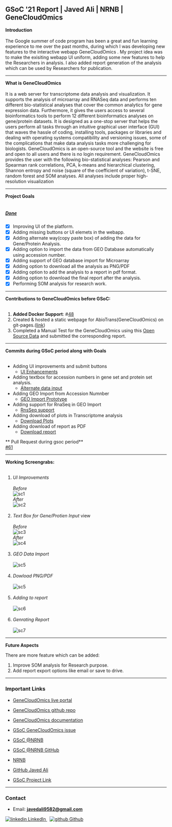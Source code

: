 ## GSoC '21 Report | Javed Ali | NRNB | GeneCloudOmics
**Introduction**<br><br>
The Google summer of code program has been a great and fun learning experience to me over the past months, 
during which I was developing new features to the interactive webapp GeneCloudOmics . 
My project idea was to make the exisiting webapp UI uniform, adding some new features to help the Researchers in analysis. I also
added report generation of the analysis which can be used by Researchers for publication.<br>

---
**What is GeneCloudOmics**<br><br>
It is a web server for transcriptome data analysis and visualization. It supports the analysis of microarray and RNASeq data and performs ten different bio-statistical analyses that cover the common analytics for gene expression data. 
Furthermore, it gives the users access to several bioinformatics tools to perform 12 different bioinformatics analyses on gene/protein datasets.
It is designed as a one-stop server that helps the users perform all tasks through an intuitive graphical user interface (GUI) that waves the hassle of coding, installing tools, packages or libraries and dealing with operating systems compatibility and versioning issues, some of the complications that make data analysis tasks more challenging for biologists. 
GeneCloudOmics is an open-source tool and the website is free and open to all users and there is no login requirement.
GeneCloudOmics provides the user with the following bio-statistical analyses: Pearson and Spearman rank correlations, PCA, k-means and hierarchical clustering, Shannon entropy and noise (square of the coefficient of variation), t-SNE, random forest and SOM analyses.
All analyses include proper high-resolution visualization

---
**Project Goals**<br><br>
##### <u> Done </u>
- [x] Improving UI of the platform.
- [x] Adding missing buttons or UI elemets in the webapp.
- [x] Adding alternate way(copy paste box) of adding the data for Gene/Protein Analysis.
- [x] Adding option to import the data from GEO Database automatically using accession number.
- [x] Adding support of GEO database import for Microarray
- [x] Adding option to download all the analysis as PNG/PDF
- [x] Adding option to add the analysis to a report in pdf format.
- [x] Adding option to download the final report after the analysis.
- [x] Performing SOM analysis for research work.

---
**Contributions to GeneCloudOmics before GSoC:**<br><br>
1. **Added Docker Support**:  #[48](https://github.com/buithuytien/GeneCloudOmics/issues/48)
2. Created & hosted a static webpage for AbioTrans(GeneCloudOmics) on git-pages.([link](https://danijak.github.io/AbioTrans_Docs/))
3. Completed a Manual Test for the GeneCloudOmics using this [Open Source Data]( https://www.ncbi.nlm.nih.gov/geo/query/acc.cgi?acc=GSE54695 ) and submitted the corresponding report.

---
**Commits during GSoC period along with Goals**<br><br>
* Adding UI improvements and submit buttons
    * [UI Enhancements](https://github.com/danijak/GeneCloudOmics/commit/8414bbbef5324296d5f5e68aab79369301ce7f3a)
* Adding textbox for accession numbers in gene set and protein set analysis.
    * [Alternate data input](https://github.com/danijak/GeneCloudOmics/commit/12a01c0b3250a425bdeba4306fc9fb1324345c3f)
* Adding GEO Import from Accession Numnber
    * [GEO Import Prototype](https://github.com/danijak/GeneCloudOmics/commit/12a01c0b3250a425bdeba4306fc9fb1324345c3f)
* Adding support for RnaSeq in GEO Import
    * [RnsSeq support](https://github.com/danijak/GeneCloudOmics/commit/6b4c7e504639221c523addbae1b7973f81381c90)
* Adding download of plots in Transcriptome analysis
    * [Download Plots](https://github.com/danijak/GeneCloudOmics/commit/89e7c596dbc4a8f0a65b9226ba073517aa7aff6a)
* Adding download of report as PDF
    * [Download report](https://github.com/danijak/GeneCloudOmics/commit/47357e2d3e0e75c7f72701c44ed850bb06c03339)
 
** Pull Request during gsoc period**<br>
[#61](https://github.com/buithuytien/GeneCloudOmics/pull/61)
    
---
    
**Working Screengrabs:**<br><br>
1. *UI Improvements*<br><br>
 *Before*<br>
 ![sc1](https://user-images.githubusercontent.com/20498499/130141976-beef118d-9539-439a-ac38-cfb530fcb3a1.png)<br>
 *After*<br>
 ![sc2](https://user-images.githubusercontent.com/20498499/130142142-6a1be171-e4e0-422b-ae15-e441a609f400.png)<br><br>
2. *Text Box for Gene/Protien Input* view<br><br>
 *Before*<br>
 ![sc3](https://user-images.githubusercontent.com/20498499/130142468-77e0727f-68fc-438f-b656-06ab80c51e87.png)<br>
 *After*<br>
 ![sc4](https://user-images.githubusercontent.com/20498499/130142556-6a480686-0aa7-40ef-a756-bfc2cb8f8cf7.png)<br><br>
3. *GEO Data Import*<br><br>
 ![sc5](https://user-images.githubusercontent.com/20498499/130142759-9f3d8bbb-f995-4b49-8caa-c3f6b8028c58.png)<br><br>
4. *Dowload PNG/PDF*<br><br>
 ![sc5](https://user-images.githubusercontent.com/20498499/130143097-9046c79e-f895-49da-99e4-56d18e408a36.png)<br><br>
5. *Adding to report*<br><br>
 ![sc6](https://user-images.githubusercontent.com/20498499/130143179-0f880065-281a-4669-b418-267a6e6723ae.png)<br><br>
6. *Genrating Report*<br><br>
 ![sc7](https://user-images.githubusercontent.com/20498499/130273031-0d516579-526b-41ad-b2cc-4f8595c2d3fb.png)
 
---
**Future Aspects**

There are more feature which can be added:  
1. Improve SOM analysis for Research purpose.
2. Add report export options like email or save to drive.


---

### Important Links

- [GeneCloudOmics live portal](http://combio-sifbi.org/GeneCloudOmics/)
- [GeneCloudOmics github repo](https://github.com/buithuytien/GeneCloudOmics)
- [GeneCloudOmics documentation](https://github.com/buithuytien/GeneCloudOmics/blob/master/ABioTrans_UserManual_20190725.pdf)

- [GSoC GeneCloudOmics issue](https://github.com/buithuytien/GeneCloudOmics/issues)
- [GSoC @NRNB](https://nrnb.org/gsoc.html)
- [GSoC @NRNB GitHub](https://github.com/nrnb/GoogleSummerOfCode)
- [NRNB](https://nrnb.org/)

- [GitHub Javed Ali](https://github.com/danijak)
- [GSoC Project Link](https://summerofcode.withgoogle.com/dashboard/project/6244219309522944/overview/)


---

### Contact

- Email: 
**javedali9582@gmail.com**
<p>
<a href="https://www.linkedin.com/in/javed-ali-8aaa45147/" rel="nofollow noreferrer">
  <img src="https://i.stack.imgur.com/gVE0j.png" alt="linkedin"> LinkedIn
</a> &nbsp; 
<a href="https://github.com/danijak" rel="nofollow noreferrer">
  <img src="https://i.stack.imgur.com/tskMh.png" alt="github"> Github
</a>
</p>
 
